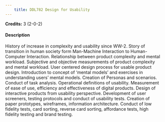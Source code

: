 ```yaml
---
    title: DDL782 Design for Usability
---
```

**Credits:** 3 (2-0-2)



#### Description 
History of increase in complexity and usability since WW-2. Story of transition in human society form Man-Machine Interaction to Human-Computer Interaction. Relationship between product complexity and mental workload. Subjective and objective measurements of product complexity and mental workload. User centered design process for usable product design. Introduction to concept of ‘mental models’ and exercises in understanding users’ mental models. Creation of Personas and scenarios. Conduct of task analysis. Operational definitions of usability. Measurement of ease of use, efficiency and effectiveness of digital products. Design of interactive products from usability perspective. Development of user screeners, testing protocols and conduct of usability tests. Creation of paper prototypes, wireframes, information architecture. Conduct of low fidelity tests, card sorting, reverse card sorting, affordance tests, high fidelity testing and brand testing.